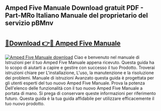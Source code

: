 ## Amped Five Manuale Download gratuit PDF - Part-MRo Italiano Manuale del proprietario del servizio pBMnv

# <h2><a href="http://dfbr8xk.blite.top/?on=Amped+Five+Manuale">🔗Download 👉🔴 Amped Five Manuale</a></h2>

[![Amped Five Manuale download](https://i.imgur.com/lujVjoI.png)](http://dfbr8xk.blite.top/?on=Amped+Five+Manuale)
Ciao e benvenuto nel manuale di Istruzioni per il tuo Amped Five Manuale appena ricevuto. Questa guida ha lo scopo di aiutarti a capire e gestire con successo il tuo Prodotto. Troverai istruzioni chiare per L'installazione, L'uso, la manutenzione e la risoluzione dei problemi. Manuale di istruzioni Avanzato questa guida è progettata per gli utenti esperti del tuo nuovo Amped Five Manuale. Prova la potenza Dell'elenco delle funzionalità con il tuo nuovo Amped Five Manuale a portata di mano. Si prega di conservare queste informazioni per riferimento futuro. Questa guida è la tua guida affidabile per utilizzare efficacemente il tuo nuovo prodotto.
